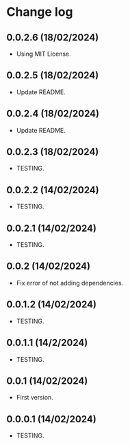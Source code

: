 Change log
==========

0.0.2.6                    (18/02/2024)
-----------------------------------------
- Using MIT License.

0.0.2.5                    (18/02/2024)
-----------------------------------------
- Update README.

0.0.2.4                    (18/02/2024)
-----------------------------------------
- Update README.

0.0.2.3                    (18/02/2024)
-----------------------------------------
- TESTING.

0.0.2.2                    (14/02/2024)
-----------------------------------------
- TESTING.

0.0.2.1                    (14/02/2024)
-----------------------------------------
- TESTING.

0.0.2                      (14/02/2024)
-----------------------------------------
- Fix error of not adding dependencies.

0.0.1.2                    (14/02/2024)
-----------------------------------------
- TESTING.

0.0.1.1                    (14/2/2024)
-----------------------------------------
- TESTING.

0.0.1                      (14/02/2024)
-----------------------------------------
- First version.

0.0.0.1                    (14/02/2024)
-----------------------------------------
- TESTING.